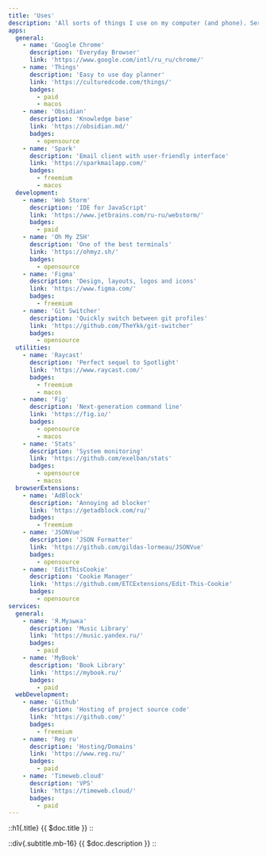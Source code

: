 ```yaml
---
title: 'Uses'
description: 'All sorts of things I use on my computer (and phone). Services I use for everyday life and web development, etc.'
apps:
  general:
    - name: 'Google Chrome'
      description: 'Everyday Browser'
      link: 'https://www.google.com/intl/ru_ru/chrome/'
    - name: 'Things'
      description: 'Easy to use day planner'
      link: 'https://culturedcode.com/things/'
      badges:
        - paid
        - macos
    - name: 'Obsidian'
      description: 'Knowledge base'
      link: 'https://obsidian.md/'
      badges:
        - opensource
    - name: 'Spark'
      description: 'Email client with user-friendly interface'
      link: 'https://sparkmailapp.com/'
      badges:
        - freemium
        - macos
  development:
    - name: 'Web Storm'
      description: 'IDE for JavaScript'
      link: 'https://www.jetbrains.com/ru-ru/webstorm/'
      badges:
        - paid
    - name: 'Oh My ZSH'
      description: 'One of the best terminals'
      link: 'https://ohmyz.sh/'
      badges:
        - opensource
    - name: 'Figma'
      description: 'Design, layouts, logos and icons'
      link: 'https://www.figma.com/'
      badges:
        - freemium
    - name: 'Git Switcher'
      description: 'Quickly switch between git profiles'
      link: 'https://github.com/TheYkk/git-switcher'
      badges:
        - opensource
  utilities:
    - name: 'Raycast'
      description: 'Perfect sequel to Spotlight'
      link: 'https://www.raycast.com/'
      badges:
        - freemium
        - macos
    - name: 'Fig'
      description: 'Next-generation command line'
      link: 'https://fig.io/'
      badges:
        - opensource
        - macos
    - name: 'Stats'
      description: 'System monitoring'
      link: 'https://github.com/exelban/stats'
      badges:
        - opensource
        - macos
  browserExtensions:
    - name: 'AdBlock'
      description: 'Annoying ad blocker'
      link: 'https://getadblock.com/ru/'
      badges:
        - freemium
    - name: 'JSONVue'
      description: 'JSON Formatter'
      link: 'https://github.com/gildas-lormeau/JSONVue'
      badges:
        - opensource
    - name: 'EditThisCookie'
      description: 'Cookie Manager'
      link: 'https://github.com/ETCExtensions/Edit-This-Cookie'
      badges:
        - opensource
services:
  general:
    - name: 'Я.Музыка'
      description: 'Music Library'
      link: 'https://music.yandex.ru/'
      badges:
        - paid
    - name: 'MyBook'
      description: 'Book Library'
      link: 'https://mybook.ru/'
      badges:
        - paid
  webDevelopment:
    - name: 'Github'
      description: 'Hosting of project source code'
      link: 'https://github.com/'
      badges:
        - freemium
    - name: 'Reg ru'
      description: 'Hosting/Domains'
      link: 'https://www.reg.ru/'
      badges:
        - paid
    - name: 'Timeweb.cloud'
      description: 'VPS'
      link: 'https://timeweb.cloud/'
      badges:
        - paid
---
```


::h1{.title}
{{ $doc.title }}
::

::div{.subtitle.mb-16}
{{ $doc.description }}
::
